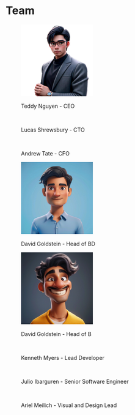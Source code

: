 # Team

<figure><img src=".gitbook/assets/photo_2024-09-27_15-04-10.jpg" alt="" width="188"><figcaption><p>Teddy Nguyen - CEO</p></figcaption></figure>

<figure><img src=".gitbook/assets/image.avif" alt="" width="188"><figcaption><p>Lucas Shrewsbury - CTO</p></figcaption></figure>

<figure><img src=".gitbook/assets/image (1).avif" alt="" width="188"><figcaption><p>Andrew Tate - CFO</p></figcaption></figure>

<figure><img src=".gitbook/assets/image.png" alt="" width="188"><figcaption><p>David Goldstein - Head of BD</p></figcaption></figure>

<figure><img src=".gitbook/assets/image (2).png" alt="" width="188"><figcaption><p>David Goldstein - Head of B</p></figcaption></figure>

<figure><img src="https://xfish.gitbook.io/~gitbook/image?url=https%3A%2F%2F1281283926-files.gitbook.io%2F%7E%2Ffiles%2Fv0%2Fb%2Fgitbook-x-prod.appspot.com%2Fo%2Fspaces%252FhDWcVnjVEMvsmf5d6e1Y%252Fuploads%252Fs0hiIGiMrJojQAp1keUe%252FLead%2520Developer.png%3Falt%3Dmedia%26token%3D052ae786-e49b-42ed-a2c7-99b7e4991ec2&#x26;width=768&#x26;dpr=4&#x26;quality=100&#x26;sign=d7367455&#x26;sv=1" alt="" width="188"><figcaption><p>Kenneth Myers - Lead Developer</p></figcaption></figure>

<figure><img src="https://xfish.gitbook.io/~gitbook/image?url=https%3A%2F%2F1281283926-files.gitbook.io%2F%7E%2Ffiles%2Fv0%2Fb%2Fgitbook-x-prod.appspot.com%2Fo%2Fspaces%252FhDWcVnjVEMvsmf5d6e1Y%252Fuploads%252FLs2I427ELdYTfmKiOQdZ%252FSeniorSoftwareEngineer.png%3Falt%3Dmedia%26token%3De16ae83c-2751-4f26-9528-99cf7af401b3&#x26;width=768&#x26;dpr=4&#x26;quality=100&#x26;sign=76d1ebe7&#x26;sv=1" alt="" width="188"><figcaption><p>Julio Ibarguren - Senior Software Engineer</p></figcaption></figure>

<figure><img src="https://xfish.gitbook.io/~gitbook/image?url=https%3A%2F%2F1281283926-files.gitbook.io%2F%7E%2Ffiles%2Fv0%2Fb%2Fgitbook-x-prod.appspot.com%2Fo%2Fspaces%252FhDWcVnjVEMvsmf5d6e1Y%252Fuploads%252FGsozFaeVjMg7DX1tupET%252FVisual%2520and%2520Design%2520Lead.png%3Falt%3Dmedia%26token%3D6ee2eac5-4032-4abb-aa0d-3d8c15ba651c&#x26;width=768&#x26;dpr=4&#x26;quality=100&#x26;sign=af3918d0&#x26;sv=1" alt="" width="188"><figcaption><p>Ariel Meilich - Visual and Design Lead</p></figcaption></figure>
